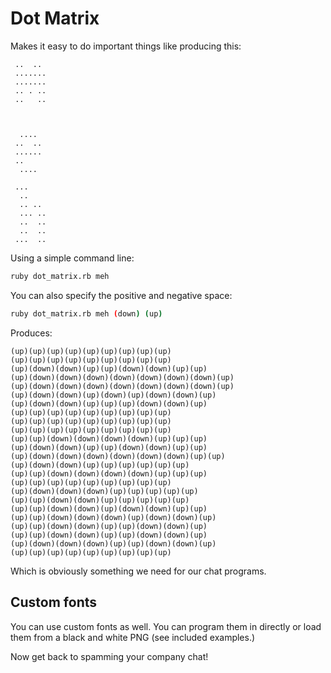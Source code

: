 # Dot Matrix

Makes it easy to do important things like producing this:

```
 ..  ..
 .......
 .......
 .. . ..
 ..   ..



  ....
 ..  ..
 ......
 ..
  ....

 ...
  ..
  .. ..
  ... ..
  ..  ..
  ..  ..
 ...  ..
```

Using a simple command line:

```bash
ruby dot_matrix.rb meh
```

You can also specify the positive and negative space:

```bash
ruby dot_matrix.rb meh (down) (up)
```

Produces:

```
(up)(up)(up)(up)(up)(up)(up)(up)(up)
(up)(up)(up)(up)(up)(up)(up)(up)(up)
(up)(down)(down)(up)(up)(down)(down)(up)(up)
(up)(down)(down)(down)(down)(down)(down)(down)(up)
(up)(down)(down)(down)(down)(down)(down)(down)(up)
(up)(down)(down)(up)(down)(up)(down)(down)(up)
(up)(down)(down)(up)(up)(up)(down)(down)(up)
(up)(up)(up)(up)(up)(up)(up)(up)(up)
(up)(up)(up)(up)(up)(up)(up)(up)(up)
(up)(up)(up)(up)(up)(up)(up)(up)(up)
(up)(up)(down)(down)(down)(down)(up)(up)(up)
(up)(down)(down)(up)(up)(down)(down)(up)(up)
(up)(down)(down)(down)(down)(down)(down)(up)(up)
(up)(down)(down)(up)(up)(up)(up)(up)(up)
(up)(up)(down)(down)(down)(down)(up)(up)(up)
(up)(up)(up)(up)(up)(up)(up)(up)(up)
(up)(down)(down)(down)(up)(up)(up)(up)(up)
(up)(up)(down)(down)(up)(up)(up)(up)(up)
(up)(up)(down)(down)(up)(down)(down)(up)(up)
(up)(up)(down)(down)(down)(up)(down)(down)(up)
(up)(up)(down)(down)(up)(up)(down)(down)(up)
(up)(up)(down)(down)(up)(up)(down)(down)(up)
(up)(down)(down)(down)(up)(up)(down)(down)(up)
(up)(up)(up)(up)(up)(up)(up)(up)(up)
```

Which is obviously something we need for our chat programs.

## Custom fonts

You can use custom fonts as well. You can program them in directly or load them from a black and white PNG (see included examples.)

Now get back to spamming your company chat!
